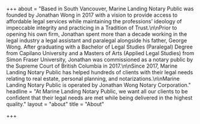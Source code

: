 +++
about = "Based in South Vancouver, Marine Landing Notary Public was founded by Jonathan Wong in 2017 with a vision to provide access to affordable legal services while maintaining the professions’ ideology of impeccable integrity and practicing in a Tradition of Trust.\n\nPrior to opening his own firm, Jonathan spent more than a decade working in the legal industry a legal assistant and paralegal alongside his father, George Wong. After graduating with a Bachelor of Legal Studies (Paralegal) Degree from Capilano University and a Masters of Arts (Applied Legal Studies) from Simon Fraser University, Jonathan was commissioned as a notary public by the Supreme Court of British Columbia in 2017.\n\nSince 2017, Marine Landing Notary Public has helped hundreds of clients with their legal needs relating to real estate, personal planning, and notarizations.\n\nMarine Landing Notary Public is operated by Jonathan Wong Notary Corporation."
headline = "At Marine Landing Notary Public, we want all our clients to be confident that their legal needs are met while being delivered in the highest quality."
layout = "about"
title = "About"

+++
